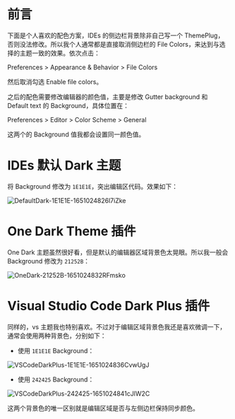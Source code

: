 # 前言

下面是个人喜欢的配色方案，IDEs 的侧边栏背景除非自己写一个 ThemePlug，否则没法修改。所以我个人通常都是直接取消侧边栏的 File Colors，来达到与选择的主题一致的效果。依次点击：

Preferences > Appearance & Behavior > File Colors

然后取消勾选 Enable file colors。

之后的配色需要修改编辑器的颜色值，主要是修改 Gutter background 和 Default text 的 Background，具体位置在：

Preferences > Editor > Color Scheme > General

这两个的 Background 值我都会设置同一颜色值。

# IDEs 默认 Dark 主题

将 Background 修改为 `1E1E1E`，突出编辑区代码。效果如下：

![DefaultDark-1E1E1E-1651024826l7iZke](http://blog-media.knowledge.ituknown.cn/IDEsEditorColorScheme/DefaultDark-1E1E1E-1651024826l7iZke.png)


# One Dark Theme 插件

One Dark 主题虽然很好看，但是默认的编辑器区域背景色太晃眼。所以我一般会 Background 修改为 `21252B`：

![OneDark-21252B-1651024832RFmsko](http://blog-media.knowledge.ituknown.cn/IDEsEditorColorScheme/OneDark-21252B-1651024832RFmsko.png)


# Visual Studio Code Dark Plus 插件

同样的，vs 主题我也特别喜欢。不过对于编辑区域背景色我还是喜欢微调一下，通常会使用两种背景色，分别如下：

- 使用 `1E1E1E` Background：

![VSCodeDarkPlus-1E1E1E-1651024836CvwUgJ](http://blog-media.knowledge.ituknown.cn/IDEsEditorColorScheme/VSCodeDarkPlus-1E1E1E-1651024836CvwUgJ.png)

- 使用 `242425` Background：

![VSCodeDarkPlus-242425-1651024841cJlW2C](http://blog-media.knowledge.ituknown.cn/IDEsEditorColorScheme/VSCodeDarkPlus-242425-1651024841cJlW2C.png)

这两个背景色的唯一区别就是编辑区域是否与左侧边栏保持同步颜色。
